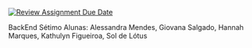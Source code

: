 [![Review Assignment Due Date](https://classroom.github.com/assets/deadline-readme-button-24ddc0f5d75046c5622901739e7c5dd533143b0c8e959d652212380cedb1ea36.svg)](https://classroom.github.com/a/KJpZikO3)

BackEnd Sétimo 
Alunas: Alessandra Mendes, Giovana Salgado, Hannah Marques, Kathulyn Figueiroa, Sol de Lótus 
